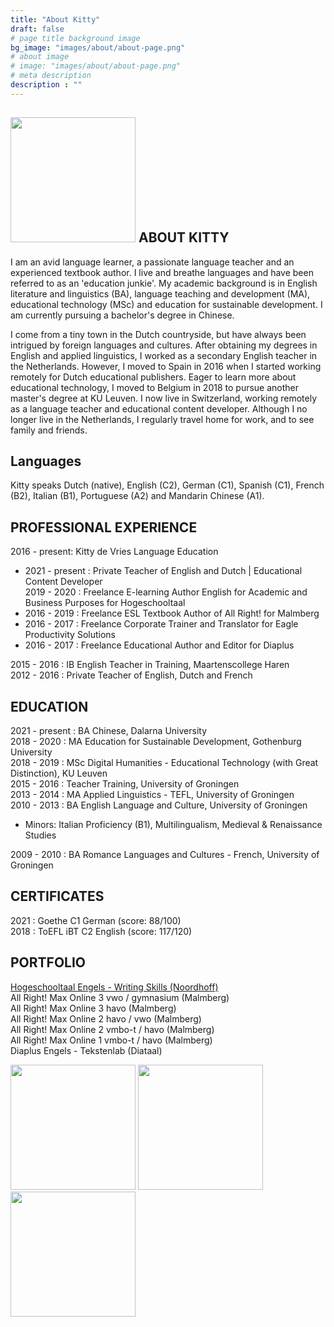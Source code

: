 ```yaml
---
title: "About Kitty"
draft: false
# page title background image
bg_image: "images/about/about-page.png"
# about image
# image: "images/about/about-page.png"
# meta description
description : ""
---
```


## <img height=200px src=/images/about/kitty.jpeg> ABOUT KITTY 
I am an avid language learner, a passionate language teacher and an experienced textbook author. I live and breathe languages and have been referred to as an 'education junkie'. My academic background is in English literature and linguistics (BA), language teaching and development (MA), educational technology (MSc) and education for sustainable development. I am currently pursuing a bachelor's degree in Chinese. 

I come from a tiny town in the Dutch countryside, but have always been intrigued by foreign languages and cultures. After obtaining my degrees in English and applied linguistics, I worked as a secondary English teacher in the Netherlands. However, I moved to Spain in 2016 when I started working remotely for Dutch educational publishers. Eager to learn more about educational technology, I moved to Belgium in 2018 to pursue another master's degree at KU Leuven. I now live in Switzerland, working remotely as a language teacher and educational content developer. Although I no longer live in the Netherlands, I regularly travel home for work, and to see family and friends. 

## Languages
Kitty speaks Dutch (native), English (C2), German (C1), Spanish (C1), French (B2), Italian (B1), Portuguese (A2) and Mandarin Chinese (A1).

## PROFESSIONAL EXPERIENCE

2016 - present: Kitty de Vries Language Education  
* 2021 - present : Private Teacher of English and Dutch | Educational Content Developer  
2019 - 2020 : Freelance E-learning Author English for Academic and Business Purposes for Hogeschooltaal  
* 2016 - 2019 : Freelance ESL Textbook Author of All Right! for Malmberg  
* 2016 - 2017 : Freelance Corporate Trainer and Translator for Eagle Productivity Solutions  
* 2016 - 2017 : Freelance Educational Author and Editor for Diaplus  

2015 - 2016 : IB English Teacher in Training, Maartenscollege Haren  
2012 - 2016 : Private Teacher of English, Dutch and French  


## EDUCATION
2021 - present : BA Chinese, Dalarna University   
2018 - 2020 : MA Education for Sustainable Development, Gothenburg University  
2018 - 2019 : MSc Digital Humanities - Educational Technology (with Great Distinction), KU Leuven  
2015 - 2016 : Teacher Training, University of Groningen  
2013 - 2014 : MA Applied Linguistics - TEFL, University of Groningen  
2010 - 2013 : BA English Language and Culture, University of Groningen 
* Minors: Italian Proficiency (B1), Multilingualism, Medieval & Renaissance Studies

2009 - 2010 : BA Romance Languages and Cultures - French, University of Groningen

## CERTIFICATES
2021 : Goethe C1 German (score: 88/100)  
2018 : ToEFL iBT C2 English (score: 117/120)  

## PORTFOLIO 
[Hogeschooltaal Engels - Writing Skills (Noordhoff)](https://www.hogeschooltaal.nl/hogeschooltaal-engels/?lang=en)  
All Right! Max Online 3 vwo / gymnasium (Malmberg)  
All Right! Max Online 3 havo (Malmberg)  
All Right! Max Online 2 havo / vwo (Malmberg)  
All Right! Max Online 2 vmbo-t / havo (Malmberg)  
All Right! Max Online 1 vmbo-t / havo (Malmberg)  
Diaplus Engels - Tekstenlab (Diataal)

<div>
<img height=200px src=/images/about/tekstenlab.png>
<img height=200px src=/images/about/hogeschooltaal.png>
<img height=200px src=/images/about/allright.png>
</div>
